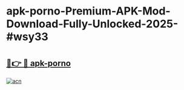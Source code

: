 # apk-porno-Premium-APK-Mod-Download-Fully-Unlocked-2025-#wsy33

# <h2><a href="https://bedroomkl.my?title=apk-porno&ref=1AP">🔗👉 🔴 apk-porno</a></h2>

[![acn](https://github.com/user-attachments/assets/0f9c940e-d8b0-45ae-aac7-cd30a18b3e1c)](https://bedroomkl.my?title=apk-porno&ref=1AP)

